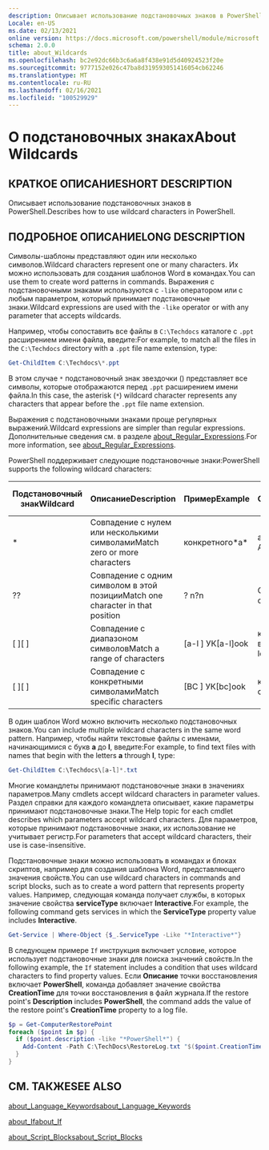 ```yaml
---
description: Описывает использование подстановочных знаков в PowerShell.
Locale: en-US
ms.date: 02/13/2021
online version: https://docs.microsoft.com/powershell/module/microsoft.powershell.core/about/about_wildcards?view=powershell-7.1&WT.mc_id=ps-gethelp
schema: 2.0.0
title: about_Wildcards
ms.openlocfilehash: bc2e92dc66b3c6a6a8f438e91d5d40924523f20e
ms.sourcegitcommit: 9777152e026c47ba8d319593051416054cb62246
ms.translationtype: MT
ms.contentlocale: ru-RU
ms.lasthandoff: 02/16/2021
ms.locfileid: "100529929"
---
```

# <a name="about-wildcards"></a><span data-ttu-id="bc6e8-103">О подстановочных знаках</span><span class="sxs-lookup"><span data-stu-id="bc6e8-103">About Wildcards</span></span>

## <a name="short-description"></a><span data-ttu-id="bc6e8-104">КРАТКОЕ ОПИСАНИЕ</span><span class="sxs-lookup"><span data-stu-id="bc6e8-104">SHORT DESCRIPTION</span></span>

<span data-ttu-id="bc6e8-105">Описывает использование подстановочных знаков в PowerShell.</span><span class="sxs-lookup"><span data-stu-id="bc6e8-105">Describes how to use wildcard characters in PowerShell.</span></span>

## <a name="long-description"></a><span data-ttu-id="bc6e8-106">ПОДРОБНОЕ ОПИСАНИЕ</span><span class="sxs-lookup"><span data-stu-id="bc6e8-106">LONG DESCRIPTION</span></span>

<span data-ttu-id="bc6e8-107">Символы-шаблоны представляют один или несколько символов.</span><span class="sxs-lookup"><span data-stu-id="bc6e8-107">Wildcard characters represent one or many characters.</span></span> <span data-ttu-id="bc6e8-108">Их можно использовать для создания шаблонов Word в командах.</span><span class="sxs-lookup"><span data-stu-id="bc6e8-108">You can use them to create word patterns in commands.</span></span> <span data-ttu-id="bc6e8-109">Выражения с подстановочными знаками используются с `-like` оператором или с любым параметром, который принимает подстановочные знаки.</span><span class="sxs-lookup"><span data-stu-id="bc6e8-109">Wildcard expressions are used with the `-like` operator or with any parameter that accepts wildcards.</span></span>

<span data-ttu-id="bc6e8-110">Например, чтобы сопоставить все файлы в `C:\Techdocs` каталоге с `.ppt` расширением имени файла, введите:</span><span class="sxs-lookup"><span data-stu-id="bc6e8-110">For example, to match all the files in the `C:\Techdocs` directory with a `.ppt` file name extension, type:</span></span>

```powershell
Get-ChildItem C:\Techdocs\*.ppt
```

<span data-ttu-id="bc6e8-111">В этом случае `*` подстановочный знак звездочки () представляет все символы, которые отображаются перед `.ppt` расширением имени файла.</span><span class="sxs-lookup"><span data-stu-id="bc6e8-111">In this case, the asterisk (`*`) wildcard character represents any characters that appear before the `.ppt` file name extension.</span></span>

<span data-ttu-id="bc6e8-112">Выражения с подстановочными знаками проще регулярных выражений.</span><span class="sxs-lookup"><span data-stu-id="bc6e8-112">Wildcard expressions are simpler than regular expressions.</span></span> <span data-ttu-id="bc6e8-113">Дополнительные сведения см. в разделе [about_Regular_Expressions](./about_Regular_Expressions.md).</span><span class="sxs-lookup"><span data-stu-id="bc6e8-113">For more information, see [about_Regular_Expressions](./about_Regular_Expressions.md).</span></span>

<span data-ttu-id="bc6e8-114">PowerShell поддерживает следующие подстановочные знаки:</span><span class="sxs-lookup"><span data-stu-id="bc6e8-114">PowerShell supports the following wildcard characters:</span></span>

|<span data-ttu-id="bc6e8-115">Подстановочный знак</span><span class="sxs-lookup"><span data-stu-id="bc6e8-115">Wildcard</span></span>|<span data-ttu-id="bc6e8-116">Описание</span><span class="sxs-lookup"><span data-stu-id="bc6e8-116">Description</span></span>               |<span data-ttu-id="bc6e8-117">Пример</span><span class="sxs-lookup"><span data-stu-id="bc6e8-117">Example</span></span> |<span data-ttu-id="bc6e8-118">Соответствие</span><span class="sxs-lookup"><span data-stu-id="bc6e8-118">Match</span></span>        |<span data-ttu-id="bc6e8-119">Нет совпадений</span><span class="sxs-lookup"><span data-stu-id="bc6e8-119">No Match</span></span>|
|--------|--------------------------|--------|-------------|--------|
|\*      |<span data-ttu-id="bc6e8-120">Совпадение с нулем или несколькими символами</span><span class="sxs-lookup"><span data-stu-id="bc6e8-120">Match zero or more characters</span></span> | <span data-ttu-id="bc6e8-121">конкретного\*</span><span class="sxs-lookup"><span data-stu-id="bc6e8-121">a\*</span></span>  | <span data-ttu-id="bc6e8-122">aA, AG, Apple</span><span class="sxs-lookup"><span data-stu-id="bc6e8-122">aA, ag, Apple</span></span> | <span data-ttu-id="bc6e8-123">банан</span><span class="sxs-lookup"><span data-stu-id="bc6e8-123">banana</span></span> |
|<span data-ttu-id="bc6e8-124">?</span><span class="sxs-lookup"><span data-stu-id="bc6e8-124">?</span></span>       |<span data-ttu-id="bc6e8-125">Совпадение с одним символом в этой позиции</span><span class="sxs-lookup"><span data-stu-id="bc6e8-125">Match one character in that position</span></span> | <span data-ttu-id="bc6e8-126">? n</span><span class="sxs-lookup"><span data-stu-id="bc6e8-126">?n</span></span> | <span data-ttu-id="bc6e8-127">Объект, в, на</span><span class="sxs-lookup"><span data-stu-id="bc6e8-127">an, in, on</span></span> | <span data-ttu-id="bc6e8-128">обнаружил</span><span class="sxs-lookup"><span data-stu-id="bc6e8-128">ran</span></span> |
|<span data-ttu-id="bc6e8-129">\[ \]</span><span class="sxs-lookup"><span data-stu-id="bc6e8-129">\[ \]</span></span>   |<span data-ttu-id="bc6e8-130">Совпадение с диапазоном символов</span><span class="sxs-lookup"><span data-stu-id="bc6e8-130">Match a range of characters</span></span> | <span data-ttu-id="bc6e8-131">\[a-l \] УК</span><span class="sxs-lookup"><span data-stu-id="bc6e8-131">\[a-l\]ook</span></span> | <span data-ttu-id="bc6e8-132">книга, Кука, взгляд</span><span class="sxs-lookup"><span data-stu-id="bc6e8-132">book, cook, look</span></span> | <span data-ttu-id="bc6e8-133">была</span><span class="sxs-lookup"><span data-stu-id="bc6e8-133">took</span></span> |
|<span data-ttu-id="bc6e8-134">\[ \]</span><span class="sxs-lookup"><span data-stu-id="bc6e8-134">\[ \]</span></span>   |<span data-ttu-id="bc6e8-135">Совпадение с конкретными символами</span><span class="sxs-lookup"><span data-stu-id="bc6e8-135">Match specific characters</span></span> | <span data-ttu-id="bc6e8-136">\[BC \] УК</span><span class="sxs-lookup"><span data-stu-id="bc6e8-136">\[bc\]ook</span></span> | <span data-ttu-id="bc6e8-137">книга, Кука</span><span class="sxs-lookup"><span data-stu-id="bc6e8-137">book, cook</span></span> | <span data-ttu-id="bc6e8-138">ключ</span><span class="sxs-lookup"><span data-stu-id="bc6e8-138">hook</span></span> |

<span data-ttu-id="bc6e8-139">В один шаблон Word можно включить несколько подстановочных знаков.</span><span class="sxs-lookup"><span data-stu-id="bc6e8-139">You can include multiple wildcard characters in the same word pattern.</span></span> <span data-ttu-id="bc6e8-140">Например, чтобы найти текстовые файлы с именами, начинающимися с букв **a** до **l**, введите:</span><span class="sxs-lookup"><span data-stu-id="bc6e8-140">For example, to find text files with names that begin with the letters **a** through **l**, type:</span></span>

```powershell
Get-ChildItem C:\Techdocs\[a-l]*.txt
```

<span data-ttu-id="bc6e8-141">Многие командлеты принимают подстановочные знаки в значениях параметров.</span><span class="sxs-lookup"><span data-stu-id="bc6e8-141">Many cmdlets accept wildcard characters in parameter values.</span></span> <span data-ttu-id="bc6e8-142">Раздел справки для каждого командлета описывает, какие параметры принимают подстановочные знаки.</span><span class="sxs-lookup"><span data-stu-id="bc6e8-142">The Help topic for each cmdlet describes which parameters accept wildcard characters.</span></span> <span data-ttu-id="bc6e8-143">Для параметров, которые принимают подстановочные знаки, их использование не учитывает регистр.</span><span class="sxs-lookup"><span data-stu-id="bc6e8-143">For parameters that accept wildcard characters, their use is case-insensitive.</span></span>

<span data-ttu-id="bc6e8-144">Подстановочные знаки можно использовать в командах и блоках скриптов, например для создания шаблона Word, представляющего значения свойств.</span><span class="sxs-lookup"><span data-stu-id="bc6e8-144">You can use wildcard characters in commands and script blocks, such as to create a word pattern that represents property values.</span></span> <span data-ttu-id="bc6e8-145">Например, следующая команда получает службы, в которых значение свойства **serviceType** включает **Interactive**.</span><span class="sxs-lookup"><span data-stu-id="bc6e8-145">For example, the following command gets services in which the **ServiceType** property value includes **Interactive**.</span></span>

```powershell
Get-Service | Where-Object {$_.ServiceType -Like "*Interactive*"}
```

<span data-ttu-id="bc6e8-146">В следующем примере `If` инструкция включает условие, которое использует подстановочные знаки для поиска значений свойств.</span><span class="sxs-lookup"><span data-stu-id="bc6e8-146">In the following example, the `If` statement includes a condition that uses wildcard characters to find property values.</span></span> <span data-ttu-id="bc6e8-147">Если **Описание** точки восстановления включает **PowerShell**, команда добавляет значение свойства **CreationTime** для точки восстановления в файл журнала.</span><span class="sxs-lookup"><span data-stu-id="bc6e8-147">If the restore point's **Description** includes **PowerShell**, the command adds the value of the restore point's **CreationTime** property to a log file.</span></span>

```powershell
$p = Get-ComputerRestorePoint
foreach ($point in $p) {
  if ($point.description -like "*PowerShell*") {
    Add-Content -Path C:\TechDocs\RestoreLog.txt "$($point.CreationTime)"
  }
}
```

## <a name="see-also"></a><span data-ttu-id="bc6e8-148">СМ. ТАКЖЕ</span><span class="sxs-lookup"><span data-stu-id="bc6e8-148">SEE ALSO</span></span>

[<span data-ttu-id="bc6e8-149">about_Language_Keywords</span><span class="sxs-lookup"><span data-stu-id="bc6e8-149">about_Language_Keywords</span></span>](about_Language_Keywords.md)

[<span data-ttu-id="bc6e8-150">about_If</span><span class="sxs-lookup"><span data-stu-id="bc6e8-150">about_If</span></span>](about_If.md)

[<span data-ttu-id="bc6e8-151">about_Script_Blocks</span><span class="sxs-lookup"><span data-stu-id="bc6e8-151">about_Script_Blocks</span></span>](about_Script_Blocks.md)
